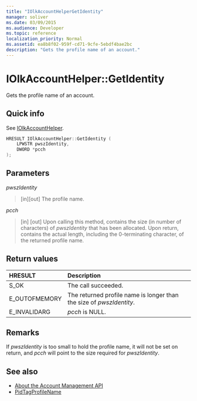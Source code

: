 ```yaml
---
title: "IOlkAccountHelperGetIdentity"
manager: soliver
ms.date: 03/09/2015
ms.audience: Developer
ms.topic: reference
localization_priority: Normal
ms.assetid: ea8b8f02-959f-cd71-9cfe-5ebdf4bae2bc
description: "Gets the profile name of an account."
---
```


# IOlkAccountHelper::GetIdentity

Gets the profile name of an account.
  
## Quick info

See [IOlkAccountHelper](iolkaccounthelper.md).
  
```cpp
HRESULT IOlkAccountHelper::GetIdentity (  
    LPWSTR pwszIdentity, 
    DWORD *pcch 
);
```

## Parameters

_pwszIdentity_
  
> [in][out] The profile name.
    
_pcch_
  
> [in] [out] Upon calling this method, contains the size (in number of characters) of  _pwszIdentity_ that has been allocated. Upon return, contains the actual length, including the 0-terminating character, of the returned profile name. 
    
## Return values

|**HRESULT**|**Description**|
|:-----|:-----|
|S_OK  <br/> |The call succeeded.  <br/> |
|E_OUTOFMEMORY  <br/> |The returned profile name is longer than the size of  _pwszIdentity_.  <br/> |
|E_INVALIDARG  <br/> | _pcch_ is NULL.  <br/> |
   
## Remarks

If  _pwszIdentity_ is too small to hold the profile name, it will not be set on return, and  _pcch_ will point to the size required for  _pwszIdentity_.
  
## See also

- [About the Account Management API](about-the-account-management-api.md)
- [PidTagProfileName](http://msdn.microsoft.com/library/13ca726d-ae7a-4da9-9c8e-3db3c479f839%28Office.15%29.aspx)

